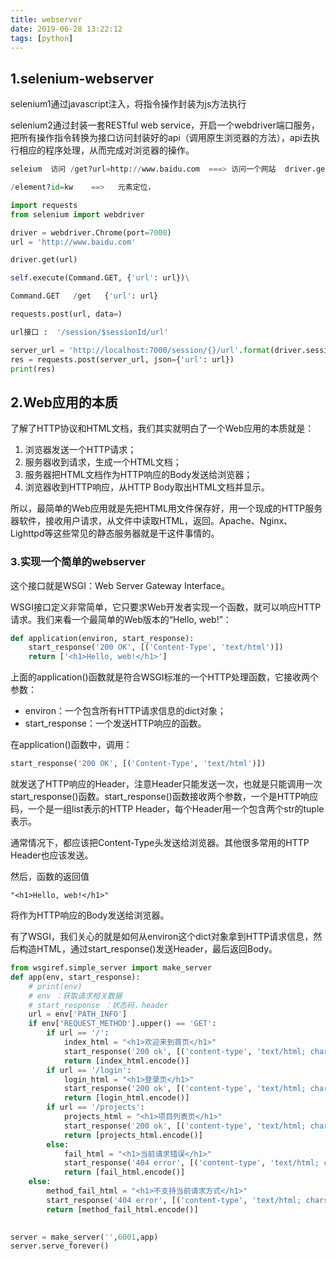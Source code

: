 ```yaml
---
title: webserver
date: 2019-06-28 13:22:12
tags: [python]
---
```


## 1.selenium-webserver

selenium1通过javascript注入，将指令操作封装为js方法执行

selenium2通过封装一套RESTful web service，开启一个webdriver端口服务，把所有操作指令转换为接口访问封装好的api（调用原生浏览器的方法），api去执行相应的程序处理，从而完成对浏览器的操作。

<!-- more -->	

```python
seleium  访问 /get?url=http://www.baidu.com  ===> 访问一个网站  driver.get('http://www.baidu.com')

/element?id=kw    ==>   元素定位，

import requests
from selenium import webdriver

driver = webdriver.Chrome(port=7000)
url = 'http://www.baidu.com'

driver.get(url)

self.execute(Command.GET, {'url': url})\

Command.GET   /get   {'url': url}

requests.post(url, data=)

url接口 :  '/session/$sessionId/url'

server_url = 'http://localhost:7000/session/{}/url'.format(driver.session_id)
res = requests.post(server_url, json={'url': url})
print(res)
```



## **2.Web应用的本质**

了解了HTTP协议和HTML文档，我们其实就明白了一个Web应用的本质就是：

1. 浏览器发送一个HTTP请求；
2. 服务器收到请求，生成一个HTML文档；
3. 服务器把HTML文档作为HTTP响应的Body发送给浏览器；
4. 浏览器收到HTTP响应，从HTTP Body取出HTML文档并显示。

所以，最简单的Web应用就是先把HTML用文件保存好，用一个现成的HTTP服务器软件，接收用户请求，从文件中读取HTML，返回。Apache、Nginx、Lighttpd等这些常见的静态服务器就是干这件事情的。



### **3.实现一个简单的webserver**

这个接口就是WSGI：Web Server Gateway Interface。

WSGI接口定义非常简单，它只要求Web开发者实现一个函数，就可以响应HTTP请求。我们来看一个最简单的Web版本的“Hello, web!”：

```python
def application(environ, start_response):
    start_response('200 OK', [('Content-Type', 'text/html')])
    return ['<h1>Hello, web!</h1>']
```

上面的application()函数就是符合WSGI标准的一个HTTP处理函数，它接收两个参数：

- environ：一个包含所有HTTP请求信息的dict对象；
- start_response：一个发送HTTP响应的函数。



在application()函数中，调用：

```python
start_response('200 OK', [('Content-Type', 'text/html')]) 
```

就发送了HTTP响应的Header，注意Header只能发送一次，也就是只能调用一次start_response()函数。start_response()函数接收两个参数，一个是HTTP响应码，一个是一组list表示的HTTP Header，每个Header用一个包含两个str的tuple表示。



通常情况下，都应该把Content-Type头发送给浏览器。其他很多常用的HTTP Header也应该发送。

然后，函数的返回值

```
"<h1>Hello, web!</h1>"
```

将作为HTTP响应的Body发送给浏览器。



有了WSGI，我们关心的就是如何从environ这个dict对象拿到HTTP请求信息，然后构造HTML，通过start_response()发送Header，最后返回Body。

```python
from wsgiref.simple_server import make_server
def app(env, start_response):
    # print(env)
    # env ：获取请求相关数据
    # start_response ：状态码，header
    url = env['PATH_INFO']
    if env['REQUEST_METHOD'].upper() == 'GET':
        if url == '/':
            index_html = "<h1>欢迎来到首页</h1>"
            start_response('200 ok', [('content-type', 'text/html; charset=utf-8'), ])
            return [index_html.encode()]
        if url == '/login':
            login_html = "<h1>登录页</h1>"
            start_response('200 ok', [('content-type', 'text/html; charset=utf-8'), ])
            return [login_html.encode()]
        if url == '/projects':
            projects_html = "<h1>项目列表页</h1>"
            start_response('200 ok', [('content-type', 'text/html; charset=utf-8'), ])
            return [projects_html.encode()]
        else:
            fail_html = "<h1>当前请求错误</h1>"
            start_response('404 error', [('content-type', 'text/html; charset=utf-8'), ])
            return [fail_html.encode()]
    else:
        method_fail_html = "<h1>不支持当前请求方式</h1>"
        start_response('404 error', [('content-type', 'text/html; charset=utf-8'), ])
        return [method_fail_html.encode()]
        

server = make_server('',6001,app)
server.serve_forever()
```

